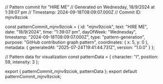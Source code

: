 // Pattern commit for "HIRE ME"
// Generated on Wednesday, 18/9/2024 at 1:39:07 pm
// Timestamp: 2024-09-18T08:09:07.000Z
// Commit ID: mjnv9zciok

const patternCommit_mjnv9zciok = {
  id: "mjnv9zciok",
  text: "HIRE ME",
  date: "18/9/2024",
  time: "1:39:07 pm",
  dayOfWeek: "Wednesday",
  timestamp: "2024-09-18T08:09:07.000Z",
  type: "pattern-generation",
  purpose: "GitHub contribution graph pattern",
  coordinates: {
    x: 5,
    y: 0
  },
  metadata: {
    generatedAt: "2025-07-24T19:41:44.731Z",
    version: "1.0.0"
  }
};

// Pattern data for visualization
const patternData = {
  character: "I",
  position: 59,
  intensity: 3
};

export { patternCommit_mjnv9zciok, patternData };
export default patternCommit_mjnv9zciok;
